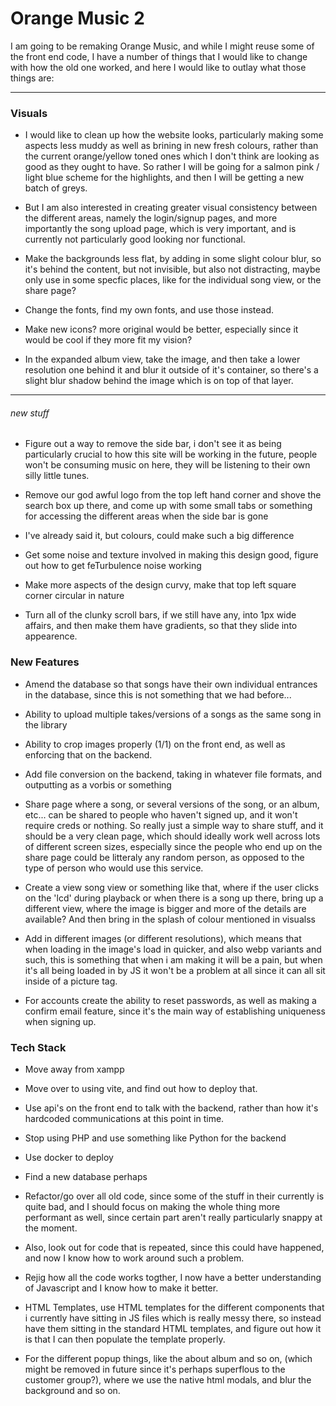 # Orange Music 2
I am going to be remaking Orange Music, and while I might reuse some of the front end code, I have a number of things that I would like to change with how the old one worked, and here I would like to outlay what those things are:

<hr>

### Visuals
* I would like to clean up how the website looks, particularly making some aspects less muddy as well as brining in new fresh colours, rather than the current orange/yellow toned ones which I don't think are looking as good as they ought to have. So rather I will be going for a salmon pink / light blue scheme for the highlights, and then I will be getting a new batch of greys.

* But I am also interested in creating greater visual consistency between the different areas, namely the login/signup pages, and more importantly the song upload page, which is very important, and is currently not particularly good looking nor functional.

* Make the backgrounds less flat, by adding in some slight colour blur, so it's behind the content, but not invisible, but also not distracting, maybe only use in some specfic places, like for the individual song view, or the share page?

* Change the fonts, find my own fonts, and use those instead.

* Make new icons? more original would be better, especially since it would be cool if they more fit my vision?

* In the expanded album view, take the image, and then take a lower resolution one behind it and blur it outside of it's container, so there's a slight blur shadow behind the image which is on top of that layer.

<hr>

###### *new stuff*

* Figure out a way to remove the side bar, i don't see it as being particularly crucial to how this site will be working in the future, people won't be consuming music on here, they will be listening to their own silly little tunes.

* Remove our god awful logo from the top left hand corner and shove the search box up there, and come up with some small tabs or something for accessing the different areas when the side bar is gone

* I've already said it, but colours, could make such a big difference

* Get some noise and texture involved in making this design good, figure out how to get feTurbulence noise working

* Make more aspects of the design curvy, make that top left square corner circular in nature

* Turn all of the clunky scroll bars, if we still have any, into 1px wide affairs, and then make them have gradients, so that they slide into appearence.

### New Features
* Amend the database so that songs have their own individual entrances in the database, since this is not something that we had before...

* Ability to upload multiple takes/versions of a songs as the same song in the library

* Ability to crop images properly (1/1) on the front end, as well as enforcing that on the backend.

* Add file conversion on the backend, taking in whatever file formats, and outputting as a vorbis or something

* Share page where a song, or several versions of the song, or an album, etc... can be shared to people who haven't signed up, and it won't require creds or nothing. So really just a simple way to share stuff, and it should be a very clean page, which should ideally work well across lots of different screen sizes, especially since the people who end up on the share page could be litteraly any random person, as opposed to the type of person who would use this service.

* Create a view song view or something like that, where if the user clicks on the 'lcd' during playback or when there is a song up there, bring up a different view, where the image is bigger and more of the details are available? And then bring in the splash of colour mentioned in visualss

* Add in different images (or different resolutions), which means that when loading in the image's load in quicker, and also webp variants and such, this is something that when i am making it will be a pain, but when it's all being loaded in by JS it won't be a problem at all since it can all sit inside of a picture tag.

* For accounts create the ability to reset passwords, as well as making a confirm email feature, since it's the main way of establishing uniqueness when signing up.

### Tech Stack
* Move away from xampp

* Move over to using vite, and find out how to deploy that.

* Use api's  on the front end to talk with the backend, rather than how it's hardcoded communications at this point in time.

* Stop using PHP and use something like Python for the backend

* Use docker to deploy

* Find a new database perhaps

* Refactor/go over all old code, since some of the stuff in their currently is quite bad, and I should focus on making the whole thing more performant as well, since certain part aren't really particularly snappy at the moment. 

* Also, look out for code that is repeated, since this could have happened, and now I know how to work around such a problem.

* Rejig how all the code works togther, I now have a better understanding of Javascript and I know how to make it better.

* HTML Templates, use HTML templates for the different components that i currently have sitting in JS files which is really messy there, so instead have them sitting in the standard HTML templates, and figure out how it is that I can then populate the template properly.

* For the different popup things, like the about album and so on, (which might be removed in future since it's perhaps superflous to the customer group?), where we use the native html modals, and blur the background and so on.



